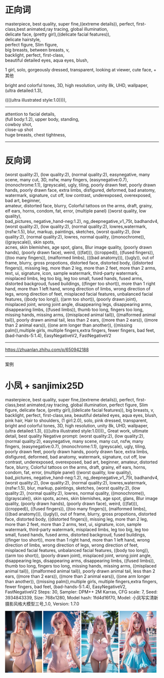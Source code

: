 # 正向词
masterpiece, best quality, super fine,((extreme details)), perfect, first-class,best animated,ray tracing, global illumination,  
delicate face, (pretty girl),((delicate facial features)),  
delicate hairstyle,   
perfect figure, Slim figure,  
big breasts, between breasts, v,  
backlight, perfect, first-class,  
beautiful detailed eyes, aqua eyes, blush,  

1 girl, solo, gorgeously dressed, transparent, looking at viewer, cute face, + 其他  

 bright and colorful tones, 3D, high resolution, unity 8k, UHD, wallpaper,(ultra detailed:1.3),  

((((ultra illustrated style:1.0)))),  


---
attention to facial details,  
(full body:1.2), upper body, standing,  
cowboy shot,    
close-up shot   
huge breasts, chest tightness,  

----

# 反向词
(worst quality:2), (low quality:2), (normal quality:2), easynegative, many scene, many cut, 3D, nsfw, many fingers, (easynegative:0.7), (monochrome:1.1), (greyscale), ugly, tiling, poorly drawn feet, 
poorly drawn hands, poorly drawn face, extra limbs, disfigured, deformed, bad anatomy, watermark, signature, cut off, low contrast, underexposed, overexposed, bad art, beginner,  
amateur, distorted face, blurry, Colorful tattoos on the arms, draft, grainy, elf ears, horns, condom, fat, error, (multiple panel) ((worst quality, low quality),  
bad_pictures, negative_hand-neg:1.2), ng_deepnegative_v1_75t, badhandv4, (worst quality:2), (low quality:2), (normal quality:2), lowres,watermark, (nsfw:1.5), 
blur, markup, paintings, sketches, (worst quality:2), (low quality:2), (normal quality:2), lowres, normal quality, ((monochrome)), ((grayscale)), skin spots,  
acnes, skin blemishes, age spot, glans, Blur image quality, (poorly drawn hands), (poorly drawn face), weird, (((fat))), ((cropped)), ((fused fingers)), 
((too many fingers)), (malformed limbs), (((bad anatomy))), ((ugly)), out of frame, blurry, gross propotions, distorted face, distorted body, ((distorted fingers)), 
missing leg, more than 2 leg, more than 2 feet, more than 2 arms, text, ui, signature, icon, sample watermark, third-party watermark, misplaced limbs, leg too big, 
leg too small, fused hands, fused arms, distorted backgroud, fused buildings, ((finger too short)), more than 1 right hand, more than 1 left hand, wrong direction of limbs, 
wrong direction of legs, wrong direction of feet, misplaced facial features, unbalanced facial features, ((body too long)), ((arm too short)), (poorly drawn joint), misplaced joint, 
wrong joint angle, disappearing legs, disappearing arms, disappearing limbs, ((fused limbs)), thumb too long, fingers too long, missing hands, missing arms, ((misplaced animal tail)), 
((malformed animal tail)), poorly drawn animal tail, less than 2 ears, ((more than 2 ears)), ((more than 2 animal ears)), ((one arm longer than another)), ((missing palm)),multiple girls, 
multiple fingers,extra fingers, fewer fingers, bad feet, (bad-hands-5:1.4), EasyNegativeV2, FastNegativeV2


---
https://zhuanlan.zhihu.com/p/650942188

--- 
案例

# 小凤 + sanjimix25D
masterpiece, best quality, super fine,((extreme details)), perfect, first-class,best animated,ray tracing, global illumination,
perfect figure, Slim figure,
delicate face, (pretty girl),((delicate facial features)),
big breasts, v,
backlight, perfect, first-class,sea,
beautiful detailed eyes, aqua eyes, blush, pink hair, Hair to shoulders,
(1 girl:2.0), solo, pink dressed, transparent,
bright and colorful tones, 3D, high resolution, unity 8k, UHD, wallpaper,(ultra detailed:1.3),
((((ultra illustrated style:1.0)))),, Great work, ultimate detail, best quality
Negative prompt: (worst quality:2), (low quality:2), (normal quality:2), easynegative, many scene, many cut, nsfw, many fingers, (easynegative:0.7), (monochrome:1.1), (greyscale), ugly, tiling, poorly drawn feet, poorly drawn hands, poorly drawn face, extra limbs, disfigured, deformed, bad anatomy, watermark, signature, cut off, low contrast, underexposed, overexposed, bad art, beginner,
amateur, distorted face, blurry, Colorful tattoos on the arms, draft, grainy, elf ears, horns, condom, fat, error, (multiple panel) ((worst quality, low quality),
bad_pictures, negative_hand-neg:1.2), ng_deepnegative_v1_75t, badhandv4, (worst quality:2), (low quality:2), (normal quality:2), lowres,watermark, (nsfw:1.5), blur, markup, paintings, sketches, (worst quality:2), (low quality:2), (normal quality:2), lowres, normal quality, ((monochrome)), ((grayscale)), skin spots,
acnes, skin blemishes, age spot, glans, Blur image quality, (poorly drawn hands), (poorly drawn face), weird, (((fat))), ((cropped)), ((fused fingers)), ((too many fingers)), (malformed limbs), (((bad anatomy))), ((ugly)), out of frame, blurry, gross propotions, distorted face, distorted body, ((distorted fingers)), missing leg, more than 2 leg, more than 2 feet, more than 2 arms, text, ui, signature, icon, sample watermark, third-party watermark, misplaced limbs, leg too big, leg too small, fused hands, fused arms, distorted backgroud, fused buildings, ((finger too short)), more than 1 right hand, more than 1 left hand, wrong direction of limbs, wrong direction of legs, wrong direction of feet, misplaced facial features, unbalanced facial features, ((body too long)), ((arm too short)), (poorly drawn joint), misplaced joint, wrong joint angle, disappearing legs, disappearing arms, disappearing limbs, ((fused limbs)), thumb too long, fingers too long, missing hands, missing arms, ((misplaced animal tail)), ((malformed animal tail)), poorly drawn animal tail, less than 2 ears, ((more than 2 ears)), ((more than 2 animal ears)), ((one arm longer than another)), ((missing palm)),multiple girls, multiple fingers,extra fingers, fewer fingers, bad feet, (bad-hands-5:1.4), EasyNegativeV2, FastNegativeV2
Steps: 30, Sampler: DPM++ 2M Karras, CFG scale: 7, Seed: 3934843339, Size: 768x1280, Model hash: 1fd4d16f70, Model: 小凤写实清新摄影风格大模型三号_1.0, Version: 1.7.0

<p>
<img src="https://raw.githubusercontent.com/isonz/my-blog/main/StableDiffusion/images/00446-1627801711.png" width="24%" />
<img src="https://raw.githubusercontent.com/isonz/my-blog/main/StableDiffusion/images/00464-2361592117.png" width="24%" />
<img src="https://raw.githubusercontent.com/isonz/my-blog/main/StableDiffusion/images/00465-2361592118.png" width="24%" />
<img src="https://raw.githubusercontent.com/isonz/my-blog/main/StableDiffusion/images/00467-2361592120.png" width="24%" />
</p>

# 
